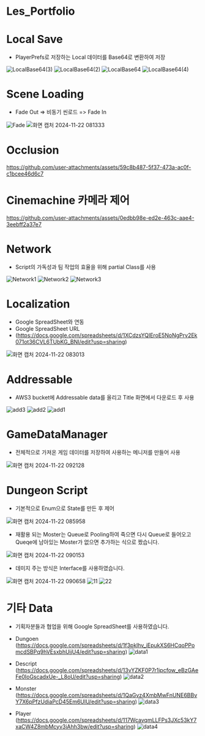# Les_Portfolio

# Local Save 
- PlayerPrefs로 저장하는 Local 데이터를 Base64로 변환하여 저장

![LocalBase64(3)](https://github.com/user-attachments/assets/817b5fe6-762b-495f-a1e7-8ccb238ab5dd)
![LocalBase64(2)](https://github.com/user-attachments/assets/d463babc-b31d-4872-9574-0354068958ae)
![LocalBase64](https://github.com/user-attachments/assets/d89bbe66-8741-42aa-8077-2aeebd43df49)
![LocalBase64(4)](https://github.com/user-attachments/assets/5f0bcc04-ef06-4c0e-a40c-7aaf99ba142a)

# Scene Loading
- Fade Out => 비동기 씬로드 => Fade In
  
![Fade](https://github.com/user-attachments/assets/3f151b13-028b-4506-a446-594227b08c3f)
![화면 캡처 2024-11-22 081333](https://github.com/user-attachments/assets/53b839f7-c4c1-4b21-8359-eaa9b65c7e56)

# Occlusion

https://github.com/user-attachments/assets/59c8b487-5f37-473a-ac0f-c1bcee46d6c7

# Cinemachine 카메라 제어

https://github.com/user-attachments/assets/0edbb98e-ed2e-463c-aae4-3eebff2a37e7

# Network
- Script의 가독성과 팀 작업의 효율을 위해 partial Class를 사용

![Network1](https://github.com/user-attachments/assets/a6e67da9-63e5-49b7-ac75-2c624298c127)
![Network2](https://github.com/user-attachments/assets/e2dbc1a6-a945-44ea-8a72-9c17229cb809)
![Network3](https://github.com/user-attachments/assets/d7bdf95c-eaef-4e4c-bb0f-7655d2d89315)

# Localization
- Google SpreadSheet와 연동
- Google SpreadSheet URL
- (https://docs.google.com/spreadsheets/d/1XCdzsYQIEroE5NoNgPrv2Ek071ot36CVL6TUbKG_BNI/edit?usp=sharing)

![화면 캡처 2024-11-22 083013](https://github.com/user-attachments/assets/9e202f8a-4af6-4f29-9c2b-0a60f31b90be)

# Addressable
- AWS3 bucket에 Addressable data를 올리고 Title 화면에서 다운로드 후 사용

![add3](https://github.com/user-attachments/assets/b6fe0447-06c3-48ce-bd92-556ab3a28b6a)
![add2](https://github.com/user-attachments/assets/2b3810ad-e72e-42ee-af2c-e9205c1c873c)
![add1](https://github.com/user-attachments/assets/b196d3d1-5f6a-4e40-b02a-c4ea0e256ef7)

# GameDataManager
- 전체적으로 가져온 게임 데이터를 저장하여 사용하는 메니저를 만들어 사용

![화면 캡처 2024-11-22 092128](https://github.com/user-attachments/assets/a6a99a15-2918-49d6-9525-00608de3ec44)

# Dungeon Script
- 기본적으로 Enum으로 State를 만든 후 제어

![화면 캡처 2024-11-22 085958](https://github.com/user-attachments/assets/5a90d610-603e-44e5-9c03-466fef017ede)

- 재활용 되는 Moster는 Queue로 Pooling하여 죽으면 다시 Queue로 들어오고 Queqe에 남아있는 Moster가 없으면 추가하는 식으로 짰습니다.
  
![화면 캡처 2024-11-22 090153](https://github.com/user-attachments/assets/a7e1e150-903e-46cd-b6a2-96bfe48fb8bf)

- 데미지 주는 방식은 Interface를 사용하였습니다.

![화면 캡처 2024-11-22 090658](https://github.com/user-attachments/assets/e48752b5-3418-4f71-8733-fe07f389ea7e)
![11](https://github.com/user-attachments/assets/be2f030b-2bfd-4582-a2df-2eb21b1822ae)
![22](https://github.com/user-attachments/assets/b91507c7-7544-412c-9ce8-7957dd9f0be0)

# 기타 Data
- 기획자분들과 협업을 위해 Google SpreadSheet를 사용하였습니다.

- Dungoen (https://docs.google.com/spreadsheets/d/1f3pklhv_iEpukXS6HCqoPPomcdSBPq9hVEsxbhUijU4/edit?usp=sharing)
![data1](https://github.com/user-attachments/assets/b309c87c-9a00-4d32-bf26-c9423a694309)

- Descript (https://docs.google.com/spreadsheets/d/13vYZKF0P7r1ipcfow_eBzGAeFe0IoGscadxUe-_L8oU/edit?usp=sharing)
![data2](https://github.com/user-attachments/assets/4235af72-b5ac-4d07-bd4b-99d8fcd21918)

- Monster (https://docs.google.com/spreadsheets/d/1QaGvz4XmbMwFnUNE6BBvY7X6pPfzUdiaPcD45Em6UlU/edit?usp=sharing)
![data3](https://github.com/user-attachments/assets/6667a2f3-f8a0-4aab-80b6-675f6da5e504)

- Player (https://docs.google.com/spreadsheets/d/117WcavqmLLFPs3JXc53kY7xaCW4Z8mbMcyv3iAhh3bw/edit?usp=sharing)
![data4](https://github.com/user-attachments/assets/0b2b9053-d054-4366-accc-4744c5c7a434)

